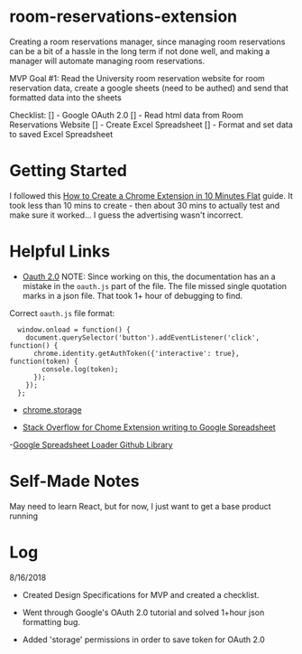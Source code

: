 # room-reservations-extension

Creating a room reservations manager, since managing room reservations can be a bit of a hassle in the long term if not done well, and making a manager will automate managing room reservations.

MVP Goal #1:
Read the University room reservation website for room reservation data, create a google sheets (need to be authed) and send that formatted data into the sheets

Checklist:
[] - Google OAuth 2.0
[] - Read html data from Room Reservations Website
[] - Create Excel Spreadsheet
[] - Format and set data to saved Excel Spreadsheet

# Getting Started

I followed this [How to Create a Chrome Extension in 10 Minutes Flat](https://www.sitepoint.com/create-chrome-extension-10-minutes-flat/) guide. It took less than 10 mins to create - then about 30 mins to actually test and make sure it worked... I guess the advertising wasn't incorrect.


# Helpful Links

- [Oauth 2.0](https://developer.chrome.com/extensions/tut_oauth)
NOTE: Since working on this, the documentation has an a mistake in the `oauth.js` part of the file. The file missed single quotation marks in a json file. That took 1+ hour of debugging to find.

Correct `oauth.js` file format:
```
  window.onload = function() {
    document.querySelector('button').addEventListener('click', function() {
      chrome.identity.getAuthToken({'interactive': true}, function(token) {
        console.log(token);
      });
    });
  };
```

- [chrome.storage](https://developer.chrome.com/extensions/storage)

- [Stack Overflow for Chome Extension writing to Google Spreadsheet](https://stackoverflow.com/questions/20450438/chrome-extension-writing-to-google-spreadsheet)

-[Google Spreadsheet Loader Github Library](https://github.com/vkadam/gsloader)

# Self-Made Notes
May need to learn React, but for now, I just want to get a base product running


# Log

8/16/2018

- Created Design Specifications for MVP and created a checklist.

- Went through Google's OAuth 2.0 tutorial and solved 1+hour json formatting bug.

- Added 'storage' permissions in order to save token for OAuth 2.0













